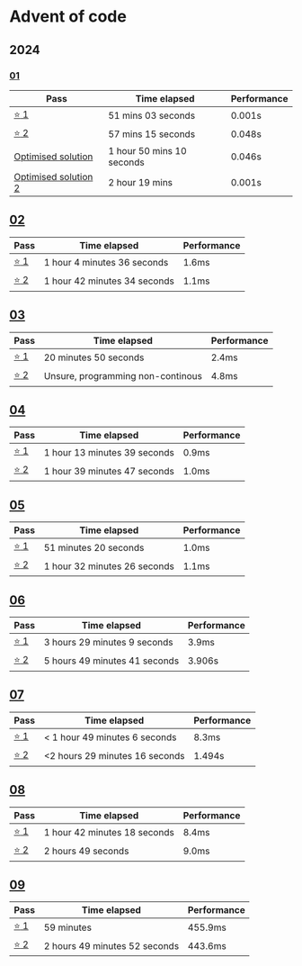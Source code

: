 # Advent of code

## 2024

### [01](https://github.com/S1rDev10us/advent-of-code/blob/main/src/bin/2024-01.rs)

| Pass                                                                                                                                  | Time elapsed              | Performance |
| ------------------------------------------------------------------------------------------------------------------------------------- | ------------------------- | ----------- |
| [:star: 1](https://github.com/S1rDev10us/advent-of-code/blob/616e1cb48d14c9d0bb1f3078f5428c3c8b027e59/src/bin/2024-01.rs)             | 51 mins 03 seconds        | 0.001s      |
| [:star: 2](https://github.com/S1rDev10us/advent-of-code/blob/b348db9a98853b5800e201b378834786d3b84e01/src/bin/2024-01.rs)             | 57 mins 15 seconds        | 0.048s      |
| [Optimised solution](https://github.com/S1rDev10us/advent-of-code/blob/b9484dc83e1eeafea7ae56ae1456ac5deb9e1ab5/src/bin/2024-01.rs)   | 1 hour 50 mins 10 seconds | 0.046s      |
| [Optimised solution 2](https://github.com/S1rDev10us/advent-of-code/blob/73730ebf6105775a287c69230521f9bb4837411a/src/bin/2024-01.rs) | 2 hour 19 mins            | 0.001s      |

## [02](https://github.com/S1rDev10us/advent-of-code/blob/main/src/bin/2024-02.rs)

| Pass                                                                                                     | Time elapsed                 | Performance |
| -------------------------------------------------------------------------------------------------------- | ---------------------------- | ----------- |
| [:star: 1](https://github.com/S1rDev10us/advent-of-code/commit/d9adb7dd936ee4ee4d0b59aea187d3f64f41bb19) | 1 hour 4 minutes 36 seconds  | 1.6ms       |
| [:star: 2](https://github.com/S1rDev10us/advent-of-code/commit/d1e3811ef2e4c24bd83eb0e0a4e4340bd5211a5d) | 1 hour 42 minutes 34 seconds | 1.1ms       |

## [03](https://github.com/S1rDev10us/advent-of-code/blob/main/src/bin/2024-03.rs)

| Pass                                                                                                     | Time elapsed                      | Performance |
| -------------------------------------------------------------------------------------------------------- | --------------------------------- | ----------- |
| [:star: 1](https://github.com/S1rDev10us/advent-of-code/commit/54f8952d79fdb9d85a070bd26d93c140d9dc06a5) | 20 minutes 50 seconds             | 2.4ms       |
| [:star: 2](https://github.com/S1rDev10us/advent-of-code/commit/085c64f8514409298fc53d3e28862080ffd73609) | Unsure, programming non-continous | 4.8ms       |

## [04](https://github.com/S1rDev10us/advent-of-code/blob/main/src/bin/2024-04.rs)

| Pass                                                                                                     | Time elapsed                 | Performance |
| -------------------------------------------------------------------------------------------------------- | ---------------------------- | ----------- |
| [:star: 1](https://github.com/S1rDev10us/advent-of-code/commit/858599c968d61df9c62197648eb76e8a4aae6820) | 1 hour 13 minutes 39 seconds | 0.9ms       |
| [:star: 2](https://github.com/S1rDev10us/advent-of-code/commit/8fcd55a47e853e8552fa08384dffec942e81163d) | 1 hour 39 minutes 47 seconds | 1.0ms       |

## [05](https://github.com/S1rDev10us/advent-of-code/blob/main/src/bin/2024-05.rs)

| Pass                                                                                                     | Time elapsed                 | Performance |
| -------------------------------------------------------------------------------------------------------- | ---------------------------- | ----------- |
| [:star: 1](https://github.com/S1rDev10us/advent-of-code/commit/1e54c9f30b9b598a7b21df754baf65359a9d5d4d) | 51 minutes 20 seconds        | 1.0ms       |
| [:star: 2](https://github.com/S1rDev10us/advent-of-code/commit/1da40e8f48af55ed59da7c8bb962db13a45118d5) | 1 hour 32 minutes 26 seconds | 1.1ms       |

## [06](https://github.com/S1rDev10us/advent-of-code/blob/main/src/bin/2024-06.rs)

| Pass                                                                                                     | Time elapsed                  | Performance |
| -------------------------------------------------------------------------------------------------------- | ----------------------------- | ----------- |
| [:star: 1](https://github.com/S1rDev10us/advent-of-code/commit/7e2ec79e66394181ae42a28fe563c3b95119ff9f) | 3 hours 29 minutes 9 seconds  | 3.9ms       |
| [:star: 2](https://github.com/S1rDev10us/advent-of-code/commit/8e2e74bc5c43c1f5fdca8b4e0ef362e49c89652d) | 5 hours 49 minutes 41 seconds | 3.906s      |

## [07](https://github.com/S1rDev10us/advent-of-code/blob/main/src/bin/2024-07.rs)

| Pass                                                                                                     | Time elapsed                   | Performance |
| -------------------------------------------------------------------------------------------------------- | ------------------------------ | ----------- |
| [:star: 1](https://github.com/S1rDev10us/advent-of-code/commit/5e29b8be8388537f160951c374799297d95d72e2) | < 1 hour 49 minutes 6 seconds  | 8.3ms       |
| [:star: 2](https://github.com/S1rDev10us/advent-of-code/commit/9892002f55ed41fa56df5b250c5f48c4d5b1a411) | <2 hours 29 minutes 16 seconds | 1.494s      |

## [08](https://github.com/S1rDev10us/advent-of-code/blob/main/src/bin/2024-08.rs)

| Pass                                                                                                     | Time elapsed                 | Performance |
| -------------------------------------------------------------------------------------------------------- | ---------------------------- | ----------- |
| [:star: 1](https://github.com/S1rDev10us/advent-of-code/commit/40b1335825ef949ac2fb5eb373f28b7b9f415014) | 1 hour 42 minutes 18 seconds | 8.4ms       |
| [:star: 2](https://github.com/S1rDev10us/advent-of-code/commit/d04cb6c5713a2e4427e57d1308aa24db7e2e9cb4) | 2 hours 49 seconds           | 9.0ms       |

## [09](https://github.com/S1rDev10us/advent-of-code/blob/main/src/bin/2024-09.rs)

| Pass                                                                                                     | Time elapsed                  | Performance |
| -------------------------------------------------------------------------------------------------------- | ----------------------------- | ----------- |
| [:star: 1](https://github.com/S1rDev10us/advent-of-code/commit/4a72f31c7f1881c1708e085d9e326fbc0b153307) | 59 minutes                    | 455.9ms     |
| [:star: 2](https://github.com/S1rDev10us/advent-of-code/commit/b0c7bdee8db17c2624a38bc25d45f906778ab6a3) | 2 hours 49 minutes 52 seconds | 443.6ms     |
